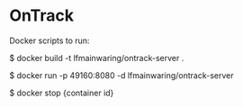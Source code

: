 # OnTrack

Docker scripts to run:

\$ docker build -t lfmainwaring/ontrack-server .

\$ docker run -p 49160:8080 -d lfmainwaring/ontrack-server

\$ docker stop {container id}
